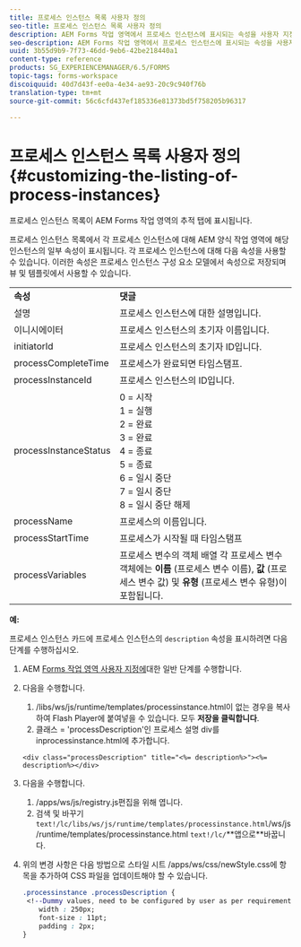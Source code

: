 ```yaml
---
title: 프로세스 인스턴스 목록 사용자 정의
seo-title: 프로세스 인스턴스 목록 사용자 정의
description: AEM Forms 작업 영역에서 프로세스 인스턴스에 표시되는 속성을 사용자 지정하는 방법.
seo-description: AEM Forms 작업 영역에서 프로세스 인스턴스에 표시되는 속성을 사용자 지정하는 방법.
uuid: 3b55d9b9-7f73-46dd-9eb6-42be218440a1
content-type: reference
products: SG_EXPERIENCEMANAGER/6.5/FORMS
topic-tags: forms-workspace
discoiquuid: 40d7d43f-ee0a-4e34-ae93-20c9c940f76b
translation-type: tm+mt
source-git-commit: 56c6cfd437ef185336e81373bd5f758205b96317

---
```



# 프로세스 인스턴스 목록 사용자 정의 {#customizing-the-listing-of-process-instances}

프로세스 인스턴스 목록이 AEM Forms 작업 영역의 추적 탭에 표시됩니다.

프로세스 인스턴스 목록에서 각 프로세스 인스턴스에 대해 AEM 양식 작업 영역에 해당 인스턴스의 일부 속성이 표시됩니다. 각 프로세스 인스턴스에 대해 다음 속성을 사용할 수 있습니다. 이러한 속성은 프로세스 인스턴스 구성 요소 모델에서 속성으로 저장되며 뷰 및 템플릿에서 사용할 수 있습니다.

<table>
 <tbody>
  <tr>
   <td><strong>속성</strong></td>
   <td><strong>댓글</strong></td>
  </tr>
  <tr>
   <td>설명</td>
   <td>프로세스 인스턴스에 대한 설명입니다.</td>
  </tr>
  <tr>
   <td>이니시에이터</td>
   <td>프로세스 인스턴스의 초기자 이름입니다.</td>
  </tr>
  <tr>
   <td>initiatorId</td>
   <td>프로세스 인스턴스의 초기자 ID입니다.</td>
  </tr>
  <tr>
   <td>processCompleteTime</td>
   <td>프로세스가 완료되면 타임스탬프.</td>
  </tr>
  <tr>
   <td>processInstanceId</td>
   <td>프로세스 인스턴스의 ID입니다.</td>
  </tr>
  <tr>
   <td>processInstanceStatus</td>
   <td>0 = 시작<br /> 1 = 실행<br /> 2 = 완료<br /> 3 = 완료<br /> 4 = 종료<br /> 5 = 종료<br /> 6 = 일시 중단<br /> 7 = 일시 중단<br /> 8 = 일시 중단 해제</td>
  </tr>
  <tr>
   <td>processName</td>
   <td>프로세스의 이름입니다.</td>
  </tr>
  <tr>
   <td>processStartTime</td>
   <td>프로세스가 시작될 때 타임스탬프</td>
  </tr>
  <tr>
   <td>processVariables</td>
   <td>프로세스 변수의 객체 배열 각 프로세스 변수 객체에는 <strong>이름</strong> (프로세스 변수 이름), <strong>값</strong> (프로세스 변수 값) 및<strong> 유형</strong> (프로세스 변수 유형)이 포함됩니다.</td>
  </tr>
 </tbody>
</table>

**예:**

프로세스 인스턴스 카드에 프로세스 인스턴스의 `description` 속성을 표시하려면 다음 단계를 수행하십시오.

1. AEM [Forms 작업 영역 사용자 지정에](/help/forms/using/generic-steps-html-workspace-customization.md)대한 일반 단계를 수행합니다.
1. 다음을 수행합니다.

   1. /libs/ws/js/runtime/templates/processinstance.html이 없는 경우을 복사하여 Flash Player에 붙여넣을 수 있습니다. 모두 **저장을 클릭합니다**.
   1. 클래스 = &#39;processDescription&#39;인 프로세스 설명 div를 inprocessinstance.html에 추가합니다.

   ```
   <div class="processDescription" title="<%= description%>"><%= description%></div>
   ```

1. 다음을 수행합니다.

   1. /apps/ws/js/registry.js편집을 위해 엽니다.
   1. 검색 및 바꾸기 `text!/lc/libs/ws/js/runtime/templates/processinstance.html`/ws/js/runtime/templates/processinstance.html `text!/lc/`**앱으로&#x200B;**바꿉니다.

1. 위의 변경 사항은 다음 방법으로 스타일 시트 /apps/ws/css/newStyle.css에 항목을 추가하여 CSS 파일을 업데이트해야 할 수 있습니다.

   ```css
   .processinstance .processDescription {
    <!--Dummy values, need to be configured by user as per requirement as well as user can add or delete any property depending upon requirement-->
       width : 250px;
       font-size : 11pt;
       padding : 2px;
   }
   ```
